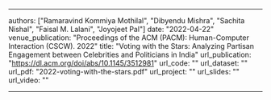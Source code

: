 ---

authors: ["Ramaravind Kommiya Mothilal", "Dibyendu Mishra", "Sachita Nishal", "Faisal M. Lalani", "Joyojeet Pal"]
date: "2022-04-22"
venue_publication: "Proceedings of the ACM (PACM): Human-Computer Interaction (CSCW). 2022"
title: "Voting with the Stars: Analyzing Partisan Engagement between Celebrities and Politicians in India"
url_publication: "https://dl.acm.org/doi/abs/10.1145/3512981"
url_code: ""
url_dataset: ""
url_pdf: "2022-voting-with-the-stars.pdf"
url_project: ""
url_slides: ""
url_video: ""

---
